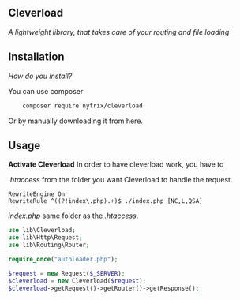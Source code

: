 ## Cleverload
_A lightweight library, that takes care of your routing and file loading_

## Installation
_How do you install?_

You can use composer
```sh
    composer require nytrix/cleverload
```
Or by manually downloading it from here.

## Usage

**Activate Cleverload**
In order to have cleverload work, you have to 

_.htaccess_ from the folder you want Cleverload to handle the request.

```apacheconf
RewriteEngine On
RewriteRule ^((?!index\.php).+)$ ./index.php [NC,L,QSA]
```
_index.php_ same folder as the _.htaccess_.
```php
use lib\Cleverload;
use lib\Http\Request;
use lib\Routing\Router;

require_once("autoloader.php");

$request = new Request($_SERVER);
$cleverload = new Cleverload($request);
$cleverload->getRequest()->getRouter()->getResponse();
```